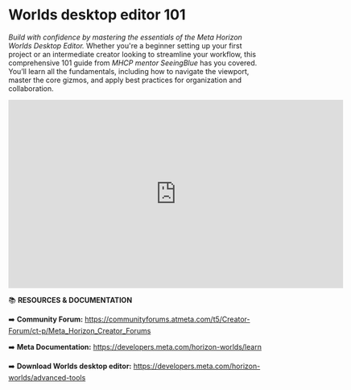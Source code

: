 # Worlds desktop editor 101
*Build with confidence by mastering the essentials of the Meta Horizon Worlds Desktop Editor.* Whether you're a beginner setting up your first project or an intermediate creator looking to streamline your workflow, this comprehensive 101 guide from *MHCP mentor SeeingBlue* has you covered. You’ll learn all the fundamentals, including how to navigate the viewport, master the core gizmos, and apply best practices for organization and collaboration.

<iframe width="665" height="374" src="https://www.youtube.com/embed/QiAT8aGrdyo" title="Worlds Desktop Editor 101" frameborder="0" allow="accelerometer; autoplay; clipboard-write; encrypted-media; gyroscope; picture-in-picture; web-share" referrerpolicy="strict-origin-when-cross-origin" allowfullscreen></iframe>

📚 **RESOURCES & DOCUMENTATION**

➡️ **Community Forum:** https://communityforums.atmeta.com/t5/Creator-Forum/ct-p/Meta_Horizon_Creator_Forums

➡️ **Meta Documentation:** https://developers.meta.com/horizon-worlds/learn

➡️ **Download Worlds desktop editor:** https://developers.meta.com/horizon-worlds/advanced-tools